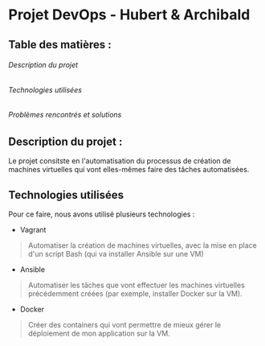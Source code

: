# Projet DevOps - Hubert & Archibald

## Table des matières :
###### Description du projet
###### Technologies utilisées
###### Problèmes rencontrés et solutions

## Description du projet :
Le projet consitste en l'automatisation du processus de création de machines virtuelles qui vont elles-mêmes faire des tâches automatisées.

## Technologies utilisées
Pour ce faire, nous avons utilisé plusieurs technologies :
- Vagrant
> Automatiser la création de machines virtuelles, avec la mise en place d'un script Bash (qui va installer Ansible sur une VM)
* Ansible
> Automatiser les tâches que vont effectuer les machines virtuelles précédemment créées (par exemple, installer Docker sur la VM).
+ Docker
> Créer des containers qui vont permettre de mieux gérer le déploiement de mon application sur la VM.
